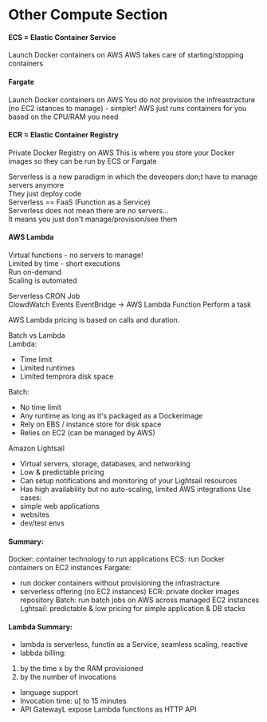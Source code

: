 # Other Compute Section

#### ECS = Elastic Container Service
Launch Docker containers on AWS
AWS takes care of starting/stopping containers

#### Fargate 
Launch Docker containers on AWS
You do not provision the infreastracture (no EC2 istances to manage) - simpler!
AWS just runs containers for you based on the CPU/RAM you need

#### ECR = Elastic Container Registry 
Private Docker Registry on AWS
This is where you store your Docker images so they can be run by ECS or Fargate

Serverless is a new paradigm in which the deveopers don;t have to manage servers anymore  
They just deploy code   
Serverless == FaaS (Function as a Service)  
Serverless does not mean there are no servers...  
It means you just don't manage/provision/see them  

#### AWS Lambda
Virtual functions - no servers to manage!  
Limited by time - short executions   
Run on-demand   
Scaling is automated   

Serverless CRON Job  
ClowdWatch Events EventBridge -> AWS Lambda Function Perform a task  

AWS Lambda pricing is based on calls and duration.  

Batch vs Lambda  
Lambda:  
- Time limit   
- Limited runtimes  
- Limited temprora disk space  

Batch:  
- No time limit 
- Any runtime as long as it's packaged as a Dockerimage
- Rely on EBS / instance store for disk space
- Relies on EC2 (can be managed by AWS)

Amazon Lightsail   
- Virtual servers, storage, databases, and networking 
- Low & predictable pricing 
- Can setup notifications and monitoring of your Lightsail resources 
- Has high availability but no auto-scaling, limited AWS integrations
Use cases:
- simple web applications
- websites 
- dev/test envs

#### Summary:
Docker: container technology to run applications
ECS: run Docker containers on EC2 instances 
Fargate:
- run docker containers without provisioning the infrastracture 
- serverless offering (no EC2 instances)
ECR: private docker images repository 
Batch: run batch jobs on AWS across managed EC2 instances 
Lghtsail: predictable & low pricing for simple application & DB stacks

#### Lambda Summary:
- lambda is serverless, functin as a Service, seamless scaling, reactive
- labbda billing: 
1. by the time x by the RAM provisioned
2. by the number of invocations
- language support
- Invocation time: u[ to 15 minutes
- API GatewayL expose Lambda functions as HTTP API
